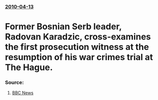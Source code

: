 ### [2010-04-13](/news/2010/04/13/index.md)

# Former Bosnian Serb leader, Radovan Karadzic, cross-examines the first prosecution witness at the resumption of his war crimes trial at The Hague. 




### Source:

1. [BBC News](http://news.bbc.co.uk/1/hi/world/europe/8617152.stm)
